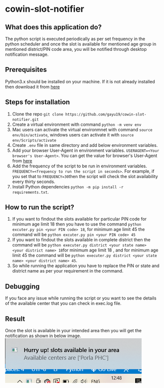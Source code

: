 # cowin-slot-notifier

## What does this application do?
The python script is executed periodically as per set frequency in the python scheduler and once the slot is available for mentioned age group in mentioned district/PIN code area, you will be notified through desktop notification message.

## Prerequisites
Python3.x should be installed on your machine. If it is not already installed then download it from [here](https://www.python.org/downloads/)

## Steps for installation
1. Clone the repo `git clone https://github.com/gayu19/cowin-slot-notifier.git`
2. Create a virtual environment with command `python -m venv env`
3. Mac users can activate the virtual environmnet with command `source env/bin/activate`, windows users can activate it with `source env/Scripts/activate`
4. Create `.env` file in same directory and add below environment variables.
5. Add your browser User-Agent in environment variables. `USERAGENT=<Your browser's User-Agent>`. You can get the value for browser's User-Agent from [here](https://www.whatismybrowser.com/detect/what-is-my-user-agent) 
6. Add the frequency of the script to be run in environment variables. `FREQUENCY=<frequency to run the script in seconds>`. For example, if you set that to `FREQUENCY=30`then the script will check the slot availability every thirty seconds.
7. Install Python dependencies `python -m pip install -r requirements.txt`.

## How to run the script?
1. If you want to findout the slots available for particular PIN code for minimum age limit 18 then you have to use the command `python excuter.py pin <your PIN code> 18`, for minimum age limit 45 the command will be `python excuter.py pin <your PIN code> 45`
2. If you want to findout the slots available in complete district then the command will be `python executer.py district <your state name> <your district name> 18`for minimum age limit 18 , and for minimum age limit 45 the command will be `python executer.py district <your state name> <your district name> 45`.
3. So while running the application you have to replace the PIN or state and district name as per your requirement in the command.

## Debugging
If you face any issue while running the script or you want to see the details of the available center that you can check in exec.log file. 

## Result
Once the slot is available in your intended area then you will get the notification as shown in below image.
![notification result](./notification.png)
